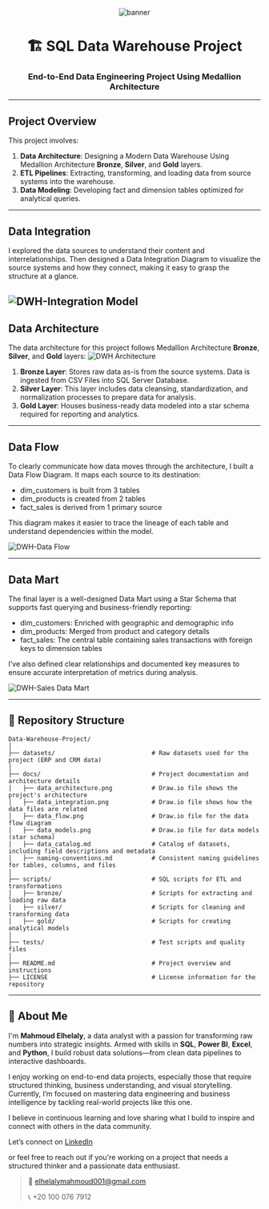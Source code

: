 <!-- Banner -->
<p align="center">
  <img src="https://capsule-render.vercel.app/api?type=waving&color=0E76A8&height=200&section=header&text=SQL%20Data%20Warehouse%20Project&fontSize=35&fontColor=ffffff" alt="banner"/>
</p>

<h1 align="center">🏗️ SQL Data Warehouse Project</h1>
<h3 align="center">End-to-End Data Engineering Project Using Medallion Architecture</h3>


---

## Project Overview

This project involves:

1. **Data Architecture**: Designing a Modern Data Warehouse Using Medallion Architecture **Bronze**, **Silver**, and **Gold** layers.
2. **ETL Pipelines**: Extracting, transforming, and loading data from source systems into the warehouse.
3. **Data Modeling**: Developing fact and dimension tables optimized for analytical queries.

---
## Data Integration 

I explored the data sources to understand their content and interrelationships.
Then designed a Data Integration Diagram to visualize the source systems and how they connect, making it easy to grasp the structure at a glance.

![DWH-Integration Model](https://github.com/user-attachments/assets/dc0c6f7c-a266-4fc2-9971-c81dd0d1a51a)
---

## Data Architecture

The data architecture for this project follows Medallion Architecture **Bronze**, **Silver**, and **Gold** layers:
![DWH Architecture](https://github.com/user-attachments/assets/0613a37f-e13e-47f1-94a6-0a04baba3545)

1. **Bronze Layer**: Stores raw data as-is from the source systems. Data is ingested from CSV Files into SQL Server Database.
2. **Silver Layer**: This layer includes data cleansing, standardization, and normalization processes to prepare data for analysis.
3. **Gold Layer**: Houses business-ready data modeled into a star schema required for reporting and analytics.

---
## Data Flow 
To clearly communicate how data moves through the architecture, I built a Data Flow Diagram. It maps each source to its destination:

* dim_customers is built from 3 tables
* dim_products is created from 2 tables
* fact_sales is derived from 1 primary source

This diagram makes it easier to trace the lineage of each table and understand dependencies within the model.

![DWH-Data Flow](https://github.com/user-attachments/assets/ee6ddcda-7a16-4f02-9ece-22cb65a749a4)

---
## Data Mart
The final layer is a well-designed Data Mart using a Star Schema that supports fast querying and business-friendly reporting:

* dim_customers: Enriched with geographic and demographic info
* dim_products: Merged from product and category details
* fact_sales: The central table containing sales transactions with foreign keys to dimension tables

I’ve also defined clear relationships and documented key measures to ensure accurate interpretation of metrics during analysis.

![DWH-Sales Data Mart](https://github.com/user-attachments/assets/bc478708-f135-4c54-9fa4-0ad291e78f08)

---

## 📂 Repository Structure
```
Data-Warehouse-Project/
│
├── datasets/                           # Raw datasets used for the project (ERP and CRM data)
│
├── docs/                               # Project documentation and architecture details
│   ├── data_architecture.png           # Draw.io file shows the project's architecture
│   ├── data_integration.png            # Draw.io file shows how the data files are related
│   ├── data_flow.png                   # Draw.io file for the data flow diagram
│   ├── data_models.png                 # Draw.io file for data models (star schema)
│   ├── data_catalog.md                 # Catalog of datasets, including field descriptions and metadata
│   ├── naming-conventions.md           # Consistent naming guidelines for tables, columns, and files
│
├── scripts/                            # SQL scripts for ETL and transformations
│   ├── bronze/                         # Scripts for extracting and loading raw data
│   ├── silver/                         # Scripts for cleaning and transforming data
│   ├── gold/                           # Scripts for creating analytical models
│
├── tests/                              # Test scripts and quality files
│
├── README.md                           # Project overview and instructions
├── LICENSE                             # License information for the repository

```
---

## 🌟 About Me

I'm **Mahmoud Elhelaly**, a data analyst with a passion for transforming raw numbers into strategic insights.
Armed with skills in **SQL**, **Power BI**, **Excel**, and **Python**, I build robust data solutions—from clean data pipelines to interactive dashboards.

I enjoy working on end-to-end data projects, especially those that require structured thinking, business understanding, and visual storytelling.
Currently, I’m focused on mastering data engineering and business intelligence by tackling real-world projects like this one.

I believe in continuous learning and love sharing what I build to inspire and connect with others in the data community.

Let’s connect on 
[LinkedIn](https://www.linkedin.com/in/mahmoud--elhelaly/)

or feel free to reach out if you're working on a project that needs a structured thinker and a passionate data enthusiast.

> 📧 elhelalymahmoud001@gmail.com
> 
>📞 +20 100 076 7912
